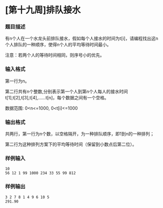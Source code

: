 # [第十九周]排队接水

### 题目描述
有n个人在一个水龙头前排队接水，假如每个人接水的时间为t[i]，请编程找出这n个人排队的一种顺序，使得n个人的平均等待时间最小。

注意：若两个人的等待时间相同，则序号小的优先。 

### 输入格式
第一行为n。

第二行共有n个整数,分别表示第一个人到第n个人每人的接水时间t[1],t[2],t[3],t[4],……t[n]，每个数据之间有一个空格。

数据范围: 0<n<=1000, 0<t[i]<=1000 

### 输出格式
共两行，第一行为n个数，以空格隔开，为一种排队顺序，即1到n的一种排列；

第二行为这种排列方案下的平均等待时间（保留到小数点后第二位）。 

### 样例输入
```
10
56 12 1 99 1000 234 33 55 99 812
```

### 样例输出
```
3 2 7 8 1 4 9 6 10 5
291.90
```